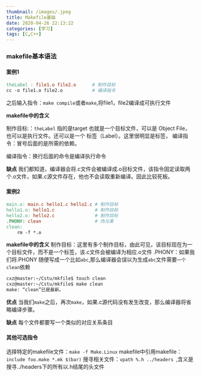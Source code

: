 ```yaml
---
thumbnail: /images/.jpeg
title: Makefile基础
date: 2020-04-26 22:13:22
categories: [学习]
tags: [C,C++]
---
```




### makefile基本语法

#### 案例1
```makefile
theLabel : file1.o file2.o      # 制作目标
cc -o file1.o file2.o           # 编译指令
```

之后输入指令：`make compile`或者`make`,将file1，file2编译成可执行文件

**makefile中的含义**

制作目标:：`theLabel` 指的是target 也就是一个目标文件，可以是 Object File，也可以是执行文件。还可以是一个 标签（Label）。这里很明显是标签，
编译指令：冒号后面的是所需的依赖。

编译指令：换行后面的命令是编译执行命令

**缺点** 
我们都知道，编译器会将.c文件会被编译成.o目标文件，该指令固定读取两个.o文件，如果.c源文件存在，他也不会读取重新编译。因此比较死板。

#### 案例2

```makefile
main.o: main.c hello1.c hello2.c # 制作目标
hello1.o: hello1.c               # 制作目标
hello2.o: hello2.c               # 制作目标
.PHONY: clean                    # 伪元素
clean: 
	rm -f *.o
```

**makefile中的含义**
制作目标：这里有多个制作目标，由此可见，该目标现在为一个目标文件，而不是一个标签，该.c文件会被编译为相应.o文件
.PHONY：如果我们将.PHONY 随便写成一个比如`abc`,那么编译器会误以为生成`abc`文件需要`一个clean`依赖

```bash
cxz@master:~/Cstu/mkfile$ touch clean
cxz@master:~/Cstu/mkfile$ make clean
make: “clean”已是最新。

```


**优点** 
当我们`make`之后，再次`make`，如果.c源代码没有发生改变，那么编译器将省略编译步骤。

**缺点**
每个文件都要写一个类似的对应关系条目


#### 其他可选指令

选择特定的makefile文件：`make -f Make.Linux`
makefile中引用makefile：`include foo.make *.mk $(bar)`
搜寻相关文件：`vpath %.h ../headers `,含义是搜寻../headers下的所有以.h结尾的头文件